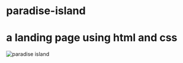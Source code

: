 # paradise-island 
# a landing page using html and css
![paradise island](https://github.com/user-attachments/assets/2d08e9ae-bc43-46ff-b180-334e8a5a41df)
